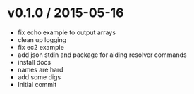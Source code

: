 
v0.1.0 / 2015-05-16
===================

  * fix echo example to output arrays
  * clean up logging
  * fix ec2 example
  * add json stdin and package for aiding resolver commands
  * install docs
  * names are hard
  * add some digs
  * Initial commit
